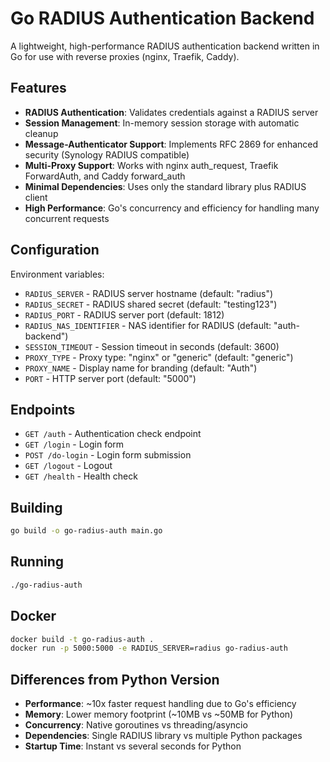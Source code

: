# Go RADIUS Authentication Backend

A lightweight, high-performance RADIUS authentication backend written in Go for use with reverse proxies (nginx, Traefik, Caddy).

## Features

- **RADIUS Authentication**: Validates credentials against a RADIUS server
- **Session Management**: In-memory session storage with automatic cleanup
- **Message-Authenticator Support**: Implements RFC 2869 for enhanced security (Synology RADIUS compatible)
- **Multi-Proxy Support**: Works with nginx auth_request, Traefik ForwardAuth, and Caddy forward_auth
- **Minimal Dependencies**: Uses only the standard library plus RADIUS client
- **High Performance**: Go's concurrency and efficiency for handling many concurrent requests

## Configuration

Environment variables:

- `RADIUS_SERVER` - RADIUS server hostname (default: "radius")
- `RADIUS_SECRET` - RADIUS shared secret (default: "testing123")
- `RADIUS_PORT` - RADIUS server port (default: 1812)
- `RADIUS_NAS_IDENTIFIER` - NAS identifier for RADIUS (default: "auth-backend")
- `SESSION_TIMEOUT` - Session timeout in seconds (default: 3600)
- `PROXY_TYPE` - Proxy type: "nginx" or "generic" (default: "generic")
- `PROXY_NAME` - Display name for branding (default: "Auth")
- `PORT` - HTTP server port (default: "5000")

## Endpoints

- `GET /auth` - Authentication check endpoint
- `GET /login` - Login form
- `POST /do-login` - Login form submission
- `GET /logout` - Logout
- `GET /health` - Health check

## Building

```bash
go build -o go-radius-auth main.go
```

## Running

```bash
./go-radius-auth
```

## Docker

```bash
docker build -t go-radius-auth .
docker run -p 5000:5000 -e RADIUS_SERVER=radius go-radius-auth
```

## Differences from Python Version

- **Performance**: ~10x faster request handling due to Go's efficiency
- **Memory**: Lower memory footprint (~10MB vs ~50MB for Python)
- **Concurrency**: Native goroutines vs threading/asyncio
- **Dependencies**: Single RADIUS library vs multiple Python packages
- **Startup Time**: Instant vs several seconds for Python
